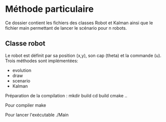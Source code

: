 # Méthode particulaire
Ce dossier contient les fichiers des classes Robot et Kalman ainsi que le fichier main permettant de lancer le scénario pour n robots.

## Classe robot
Le robot est définit par sa position (x,y), son cap (theta) et la commande (u).
Trois méthodes sont implémentées:
- evolution
- draw
- scenario
- Kalman


Préparation de la compilation : 
    mkdir build
    cd build
    cmake ..

Pour compiler
    make

Pour lancer l'exécutable
    ./Main 